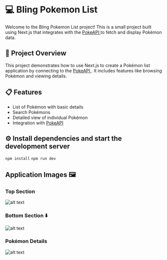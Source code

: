 # 💻 Bling Pokemon List
Welcome to the Bling Pokemon List project! This is a small project built using Next.js that integrates with the <a href="https://pokeapi.co/" target="_blank"> PokeAPI </a> to fetch and display Pokémon data.

## 📝 Project Overview
This project demonstrates how to use Next.js to create a Pokémon list application by connecting to the <a href="https://pokeapi.co/" target="_blank"> PokeAPI </a>. It includes features like browsing Pokémon and viewing details.

## 📋 Features
- List of Pokémon with basic details
- Search Pokémons
- Detailed view of individual Pokémon
- Integration with <a href="https://pokeapi.co/" target="_blank"> PokeAPI </a>

## ⚙️ Install dependencies and start the development server
``` npm install ```
``` npm run dev ```

## Application Images 🖼️

### Top Section
![alt text](/public/readme/image-1.png)

### Bottom Section ⬇️
![alt text](/public/readme/image-1.png)

### Pokémon Details
![alt text](/public/readme/image-2.png)

